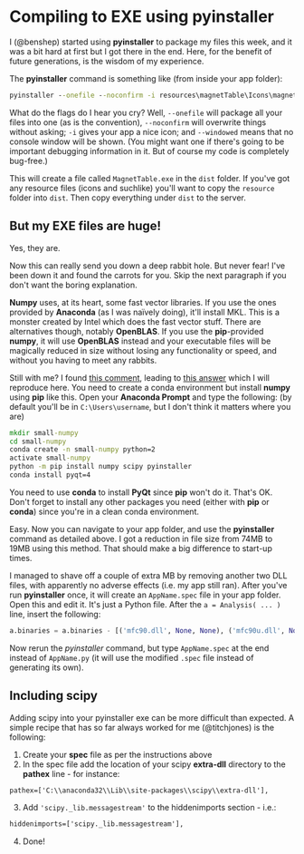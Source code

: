 # Compiling to EXE using pyinstaller

I (@benshep) started using **pyinstaller** to package my files this week, and it was a bit hard at first but I got there in the end. Here, for the benefit of future generations, is the wisdom of my experience.

The **pyinstaller** command is something like (from inside your app folder):

```bat
pyinstaller --onefile --noconfirm -i resources\magnetTable\Icons\magnet.ico --windowed MagnetTable.py
```

What do the flags do I hear you cry? Well, `--onefile` will package all your files into one (as is the convention), `--noconfirm` will overwrite things without asking; `-i` gives your app a nice icon; and `--windowed` means that no console window will be shown. (You might want one if there's going to be important debugging information in it. But of course my code is completely bug-free.)

This will create a file called `MagnetTable.exe` in the `dist` folder. If you've got any resource files (icons and suchlike) you'll want to copy the `resource` folder into `dist`. Then copy everything under `dist` to the server.

## But my EXE files are huge!

Yes, they are.

Now this can really send you down a deep rabbit hole. But never fear! I've been down it and found the carrots for you. Skip the next paragraph if you don't want the boring explanation.

**Numpy** uses, at its heart, some fast vector libraries. If you use the ones provided by **Anaconda** (as I was naïvely doing), it'll install MKL. This is a monster created by Intel which does the fast vector stuff. There are alternatives though, notably **OpenBLAS**. If you use the **pip**-provided **numpy**, it will use **OpenBLAS** instead and your executable files will be magically reduced in size without losing any functionality or speed, and without you having to meet any rabbits.

Still with me? I found [this comment](https://github.com/pyinstaller/pyinstaller/issues/2270#issuecomment-384074743), leading to [this answer](https://stackoverflow.com/questions/43886822/pyinstaller-with-pandas-creates-over-500-mb-exe/48846546#48846546) which I will reproduce here. You need to create a conda environment but install **numpy** using **pip** like this. Open your **Anaconda Prompt** and type the following: (by default you'll be in `C:\Users\username`, but I don't think it matters where you are)

```bat
mkdir small-numpy
cd small-numpy
conda create -n small-numpy python=2
activate small-numpy
python -m pip install numpy scipy pyinstaller
conda install pyqt=4
```

You need to use **conda** to install **PyQt** since **pip** won't do it. That's OK. Don't forget to install any other packages you need (either with **pip** or **conda**) since you're in a clean conda environment.

Easy. Now you can navigate to your app folder, and use the **pyinstaller** command as detailed above. I got a reduction in file size from 74MB to 19MB using this method. That should make a big difference to start-up times.

I managed to shave off a couple of extra MB by removing another two DLL files, with apparently no adverse effects (i.e. my app still ran). After you've run **pyinstaller** once, it will create an `AppName.spec` file in your app folder. Open this and edit it. It's just a Python file. After the `a = Analysis( ... )` line, insert the following:

```python
a.binaries = a.binaries - [('mfc90.dll', None, None), ('mfc90u.dll', None, None)]
```

Now rerun the *pyinstaller* command, but type `AppName.spec` at the end instead of `AppName.py` (it will use the modified `.spec` file instead of generating its own).

## Including scipy

Adding scipy into your pyinstaller exe can be more difficult than expected. A simple recipe that has so far always worked for me (@titchjones) is the following:
1. Create your **spec** file as per the instructions above
2. In the spec file add the location of your scipy **extra-dll** directory to the **pathex** line - for instance: 
```bat
pathex=['C:\\anaconda32\\Lib\\site-packages\\scipy\\extra-dll'],
```
3. Add `'scipy._lib.messagestream'` to the hiddenimports section - i.e.:
```bat
hiddenimports=['scipy._lib.messagestream'],
```
4. Done!